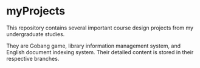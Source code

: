 # myProjects
This repository contains several important course design projects from my undergraduate studies.

They are Gobang game, library information management system, and English document indexing system. Their detailed content is stored in their respective branches.
